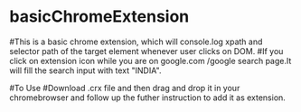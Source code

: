 # basicChromeExtension
#This is a basic chrome extension, which will console.log xpath and selector path of the target element whenever user clicks on DOM.
#If you click on extension icon while you are on google.com /google search page.It will fill the search input with text "INDIA".

#To Use
#Download .crx file and then drag and drop it in your chromebrowser and follow up the futher instruction to add it as extension.
